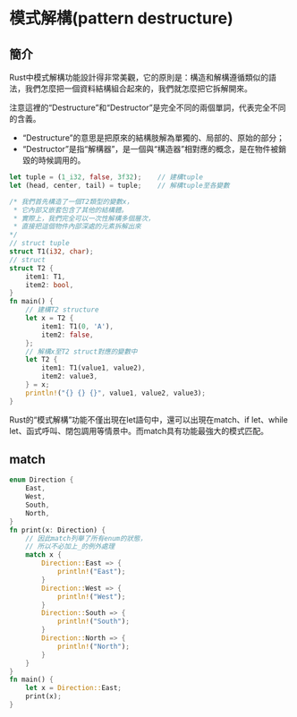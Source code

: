 # 模式解構\(pattern destructure\)

## 簡介

Rust中模式解構功能設計得非常美觀，它的原則是：構造和解構遵循類似的語法，我們怎麼把一個資料結構組合起來的，我們就怎麼把它拆解開來。

注意這裡的“Destructure”和“Destructor”是完全不同的兩個單詞，代表完全不同的含義。

* “Destructure”的意思是把原來的結構肢解為單獨的、局部的、原始的部分；
* “Destructor”是指“解構器”，是一個與“構造器”相對應的概念，是在物件被銷毀的時候調用的。

```rust
let tuple = (1_i32, false, 3f32);    // 建構tuple
let (head, center, tail) = tuple;    // 解構tuple至各變數
```

```rust
/* 我們首先構造了一個T2類型的變數x，
 * 它內部又嵌套包含了其他的結構體。
 * 實際上，我們完全可以一次性解構多個層次，
 * 直接把這個物件內部深處的元素拆解出來
*/
// struct tuple
struct T1(i32, char);
// struct
struct T2 {
    item1: T1,
    item2: bool,
}
fn main() {
    // 建構T2 structure
    let x = T2 {
        item1: T1(0, 'A'),
        item2: false,
    };
    // 解構x至T2 struct對應的變數中
    let T2 {
        item1: T1(value1, value2),
        item2: value3,
    } = x;
    println!("{} {} {}", value1, value2, value3);
}
```

Rust的“模式解構”功能不僅出現在let語句中，還可以出現在match、if let、while let、函式呼叫、閉包調用等情景中。而match具有功能最強大的模式匹配。

## match

```rust
enum Direction {
    East,
    West,
    South,
    North,
}
fn print(x: Direction) {
    // 因此match列舉了所有enum的狀態，
    // 所以不必加上_的例外處理
    match x {
        Direction::East => {
            println!("East");
        }
        Direction::West => {
            println!("West");
        }
        Direction::South => {
            println!("South");
        }
        Direction::North => {
            println!("North");
        }
    }
}
fn main() {
    let x = Direction::East;
    print(x);
}

```


